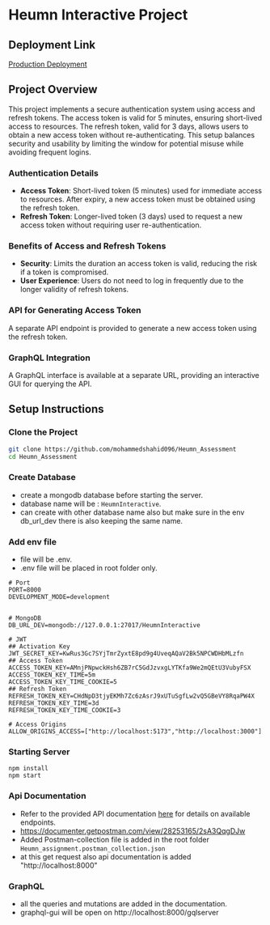 # Heumn Interactive Project

## Deployment Link

[Production Deployment](http://your-deployment-link.com)

## Project Overview

This project implements a secure authentication system using access and refresh tokens. The access token is valid for 5 minutes, ensuring short-lived access to resources. The refresh token, valid for 3 days, allows users to obtain a new access token without re-authenticating. This setup balances security and usability by limiting the window for potential misuse while avoiding frequent logins.

### Authentication Details

- **Access Token**: Short-lived token (5 minutes) used for immediate access to resources. After expiry, a new access token must be obtained using the refresh token.
- **Refresh Token**: Longer-lived token (3 days) used to request a new access token without requiring user re-authentication.

### Benefits of Access and Refresh Tokens

- **Security**: Limits the duration an access token is valid, reducing the risk if a token is compromised.
- **User Experience**: Users do not need to log in frequently due to the longer validity of refresh tokens.

### API for Generating Access Token

A separate API endpoint is provided to generate a new access token using the refresh token.

### GraphQL Integration

A GraphQL interface is available at a separate URL, providing an interactive GUI for querying the API.

## Setup Instructions

### Clone the Project

```bash
git clone https://github.com/mohammedshahid096/Heumn_Assessment
cd Heumn_Assessment
```

### Create Database

- create a mongodb database before starting the server.
- database name will be : `HeumnInteractive`.
- can create with other database name also but make sure in the env db_url_dev there is also keeping the same name.

### Add env file

- file will be .env.
- .env file will be placed in root folder only.

```
# Port
PORT=8000
DEVELOPMENT_MODE=development


# MongoDB
DB_URL_DEV=mongodb://127.0.0.1:27017/HeumnInteractive

# JWT
## Activation Key
JWT_SECRET_KEY=KwRus3Gc7SYjTmrZyxtE8pd9g4UveqAQaV2Bk5NPCWDHbMLzfn
## Access Token
ACCESS_TOKEN_KEY=AMnjPNpwckHsh6ZB7rC5GdJzvxgLYTKfa9We2mQEtU3VubyFSX
ACCESS_TOKEN_KEY_TIME=5m
ACCESS_TOKEN_KEY_TIME_COOKIE=5
## Refresh Token
REFRESH_TOKEN_KEY=CHdNpD3tjyEKMh7Zc6zAsrJ9xUTuSgfLw2vQ5GBeVY8RqaPW4X
REFRESH_TOKEN_KEY_TIME=3d
REFRESH_TOKEN_KEY_TIME_COOKIE=3

# Access Origins
ALLOW_ORIGINS_ACCESS=["http://localhost:5173","http://localhost:3000"]
```

### Starting Server

```
npm install
npm start
```

### Api Documentation

- Refer to the provided API documentation [here](https://documenter.getpostman.com/view/28253165/2sA3QqgDJw) for details on available endpoints.
- https://documenter.getpostman.com/view/28253165/2sA3QqgDJw
- Added Postman-collection file is added in the root folder `Heumn_assignment.postman_collection.json`
- at this get request also api documentation is added "http://localhost:8000"

### GraphQL

- all the queries and mutations are added in the documentation.
- graphql-gui will be open on http://localhost:8000/gqlserver
